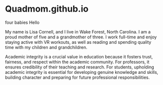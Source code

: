 # Quadmom.github.io
four babies
Hello 

My name is Lisa Cornell, and I live in Wake Forest, North Carolina. I am a proud mother of five and a grandmother of three.  I work full-time and enjoy staying active with VR workouts, as well as reading and spending quality time with my children and grandchildren. 

Academic integrity is a crucial value in education because it fosters trust, fairness, and respect within the academic community. For professors, it ensures credibility of their teaching and research.  For students, upholding academic integrity is essential for developing genuine knowledge and skills, building character and preparing for future professional responsibilities. 

